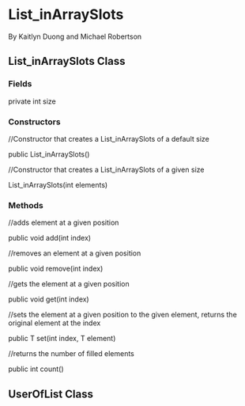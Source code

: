 # List_inArraySlots
By Kaitlyn Duong and Michael Robertson

## List_inArraySlots Class

### Fields

private int size

### Constructors

//Constructor that creates a List_inArraySlots of a default size

public List_inArraySlots()

//Constructor that creates a List_inArraySlots of a given size

List_inArraySlots(int elements)

### Methods

//adds element at a given position

public void add(int index)

//removes an element at a given position

public void remove(int index)

//gets the element at a given position

public void get(int index)

//sets the element at a given position to the given element, returns the original element at the index

public T set(int index, T element)

//returns the number of filled elements

public int count()

## UserOfList Class

